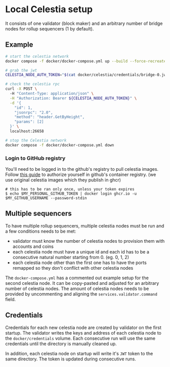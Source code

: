 # Local Celestia setup

It consists of one validator (block maker) and an arbitrary number of bridge nodes
for rollup sequencers (1 by default).

## Example

```sh
# start the celestia network
docker compose -f docker/docker-compose.yml up --build --force-recreate -d

# grab the jwt
CELESTIA_NODE_AUTH_TOKEN="$(cat docker/celestia/credentials/bridge-0.jwt)"

# check the celestia rpc
curl -X POST \                                                                           
  -H "Content-Type: application/json" \
  -H "Authorization: Bearer ${CELESTIA_NODE_AUTH_TOKEN}" \
  -d '{
    "id": 1,
    "jsonrpc": "2.0",
    "method": "header.GetByHeight",
    "params": [2]
  }' \
  localhost:26658

# stop the Celestia network
docker compose -f docker/docker-compose.yml down
```

### Login to GitHub registry

You'll need to be logged in to the github's registry to pull celestia images.
Follow [this guide](https://docs.github.com/en/packages/working-with-a-github-packages-registry/working-with-the-container-registry#authenticating-with-a-personal-access-token-classic)
to authorize yourself in github's container registry. (we use original celestia images which they publish in ghcr)

```shell
# this has to be ran only once, unless your token expires
$ echo $MY_PERSONAL_GITHUB_TOKEN | docker login ghcr.io -u $MY_GITHUB_USERNAME --password-stdin
```

## Multiple sequencers

To have multiple rollup sequencers, multiple celestia nodes must be run and a few conditions needs to be met:
- validator must know the number of celestia nodes to provision them with accounts and coins
- each celestia node must have a unique id and each id has to be a consecutive natural number
  starting from 0. (eg. 0, 1, 2)
- each celestia node other than the first one has to have the ports remapped so they don't conflict
  with other celestia nodes

The `docker-compose.yml` has a commented out example setup for the second celestia node. 
It can be copy-pasted and adjusted for an arbitrary number of celestia nodes. 
The amount of celestia nodes needs to be provided by uncommenting and aligning the `services.validator.command` field.

## Credentials

Credentials for each new celestia node are created by validator on the first startup. The validator writes
the keys and address of each celestia node to the `docker/credentials` volume. Each consecutive
run will use the same credentials until the directory is manually cleaned up.

In addition, each celestia node on startup will write it's `JWT` token to the same directory. The token is
updated during consecutive runs.
